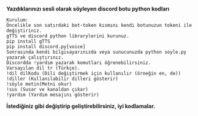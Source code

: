 **Yazdıklarınızı sesli olarak söyleyen discord botu python kodları**

    Kurulum:
    Öncelikle son satırdaki bot-token kısmını kendi botunuzun tokeni ile değiştiriniz.
    gTTS ve discord python librarylerini kurunuz.
    pip install gTTS
    pip install discord.py[voice]
    Sonrasında kendi bilgisayarınızda veya sunucunuzda python soyle.py yazarak çalıştırınız.
    Discordda !yardım yazarak komutları öğrenebilirsiniz.
    Varsayılan dil tr (Türkçe).
    !dil dilKodu (Dili değiştirmek için kullanılır (örneğin en, de))
    !diller (Kullanılabilir dilleri gösterir)
    !söyle metin(Metni okur)
    !sus (Susar ve kanaldan çıkar)
    !yardım (Yardım mesajını gösterir)

**İstediğiniz gibi değiştirip geliştirebilirsiniz, iyi kodlamalar.**
